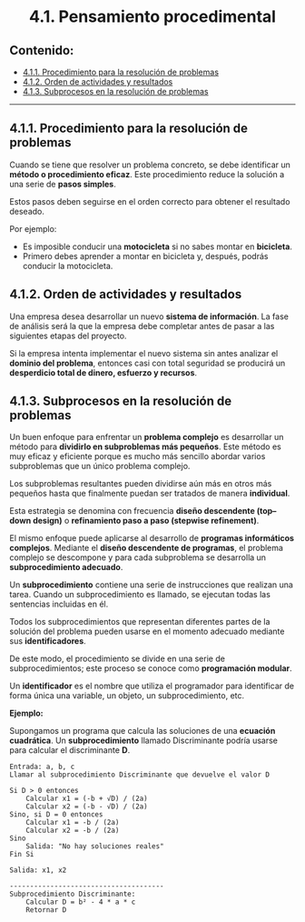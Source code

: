 <h1 align="center">4.1. Pensamiento procedimental
<div align="center">

</div>

## Contenido:

- [4.1.1. Procedimiento para la resolución de problemas](#411-procedimiento-para-la-resolución-de-problemas)
- [4.1.2. Orden de actividades y resultados](#412-orden-de-actividades-y-resultados)
- [4.1.3. Subprocesos en la resolución de problemas](#413-subprocesos-en-la-resolución-de-problemas)

---

## 4.1.1. Procedimiento para la resolución de problemas

Cuando se tiene que resolver un problema concreto, se debe identificar un **método o procedimiento eficaz**.
Este procedimiento reduce la solución a una serie de **pasos simples**.

Estos pasos deben seguirse en el orden correcto para obtener el resultado deseado.

Por ejemplo:

- Es imposible conducir una **motocicleta** si no sabes montar en **bicicleta**.
- Primero debes aprender a montar en bicicleta y, después, podrás conducir la motocicleta.

## 4.1.2. Orden de actividades y resultados

Una empresa desea desarrollar un nuevo **sistema de información**.
La fase de análisis será la que la empresa debe completar antes de pasar a las siguientes etapas del proyecto.

Si la empresa intenta implementar el nuevo sistema sin antes analizar el **dominio del problema**, entonces casi con total seguridad se producirá un **desperdicio total de dinero, esfuerzo y recursos**.

## 4.1.3. Subprocesos en la resolución de problemas

Un buen enfoque para enfrentar un **problema complejo** es desarrollar un método para **dividirlo en subproblemas más pequeños**.
Este método es muy eficaz y eficiente porque es mucho más sencillo abordar varios subproblemas que un único problema complejo.

Los subproblemas resultantes pueden dividirse aún más en otros más pequeños hasta que finalmente puedan ser tratados de manera **individual**.

Esta estrategia se denomina con frecuencia **diseño descendente (top–down design)** o **refinamiento paso a paso (stepwise refinement)**.

El mismo enfoque puede aplicarse al desarrollo de **programas informáticos complejos**.
Mediante el **diseño descendente de programas**, el problema complejo se descompone y para cada subproblema se desarrolla un **subprocedimiento adecuado**.

Un **subprocedimiento** contiene una serie de instrucciones que realizan una tarea.
Cuando un subprocedimiento es llamado, se ejecutan todas las sentencias incluidas en él.

Todos los subprocedimientos que representan diferentes partes de la solución del problema pueden usarse en el momento adecuado mediante sus **identificadores**.

De este modo, el procedimiento se divide en una serie de subprocedimientos; este proceso se conoce como **programación modular**.

Un **identificador** es el nombre que utiliza el programador para identificar de forma única una variable, un objeto, un subprocedimiento, etc.

**Ejemplo:**

Supongamos un programa que calcula las soluciones de una **ecuación cuadrática**.
Un **subprocedimiento** llamado Discriminante podría usarse para calcular el discriminante **D**.

```
Entrada: a, b, c
Llamar al subprocedimiento Discriminante que devuelve el valor D

Si D > 0 entonces
    Calcular x1 = (-b + √D) / (2a)
    Calcular x2 = (-b - √D) / (2a)
Sino, si D = 0 entonces
    Calcular x1 = -b / (2a)
    Calcular x2 = -b / (2a)
Sino
    Salida: "No hay soluciones reales"
Fin Si

Salida: x1, x2

--------------------------------------
Subprocedimiento Discriminante:
    Calcular D = b² - 4 * a * c
    Retornar D
```
